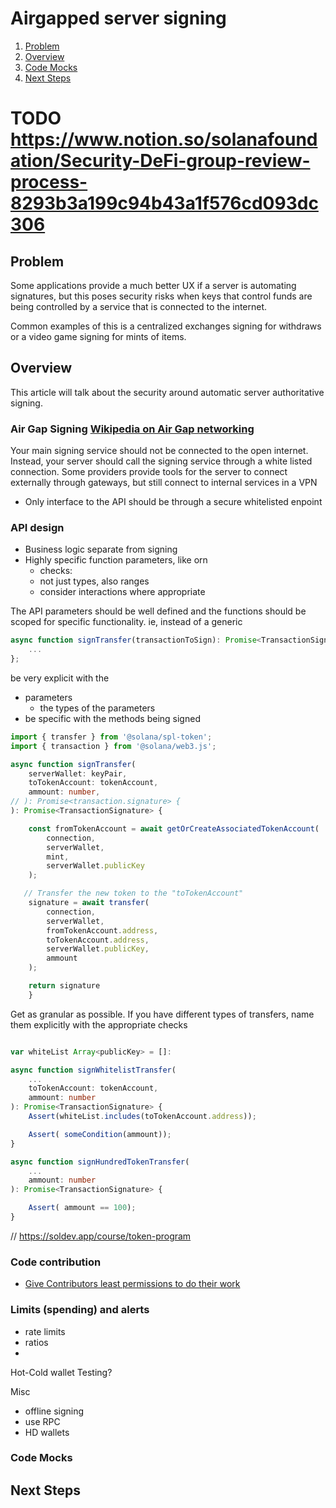 # Airgapped server signing

1. [Problem](#problem)
2. [Overview](#overview)
3. [Code Mocks](#code-mocks)
4. [Next Steps](#next-steps)

# TODO https://www.notion.so/solanafoundation/Security-DeFi-group-review-process-8293b3a199c94b43a1f576cd093dc306

## Problem

Some applications provide a much better UX if a server is automating signatures, but this poses security risks when keys that control funds are being controlled by a service that is connected to the internet.

Common examples of this is a centralized exchanges signing for withdraws or a video game signing for mints of items.

## Overview
This article will talk about the security around automatic server authoritative signing.

### Air Gap Signing [Wikipedia on Air Gap networking](https://en.wikipedia.org/wiki/Air_gap_(networking))

Your main signing service should not be connected to the open internet. Instead, your server should call the signing service through a white listed connection. Some providers provide tools for the server to connect externally through gateways, but still connect to internal services in a VPN

- Only interface to the API should be through a secure whitelisted enpoint
  
### API design 
- Business logic separate from signing
- Highly specific function parameters, like orn
    - checks: 
    - not just types, also ranges
    - consider interactions where appropriate

The API parameters should be well defined and the functions should be scoped for specific functionality. ie, instead of a generic

```typescript
async function signTransfer(transactionToSign): Promise<TransactionSignature> {
    ...
};

```
be very explicit with the 
- parameters 
  - the types of the parameters
- be specific with the methods being signed
```typescript
import { transfer } from '@solana/spl-token';
import { transaction } from '@solana/web3.js';

async function signTransfer(
    serverWallet: keyPair,
    toTokenAccount: tokenAccount,
    ammount: number,
// ): Promise<transaction.signature> {
): Promise<TransactionSignature> {

    const fromTokenAccount = await getOrCreateAssociatedTokenAccount(
        connection,
        serverWallet,
        mint,
        serverWallet.publicKey
    );

   // Transfer the new token to the "toTokenAccount"
    signature = await transfer(
        connection,
        serverWallet,
        fromTokenAccount.address,
        toTokenAccount.address,
        serverWallet.publicKey,
        ammount
    );

    return signature
    }
```
Get as granular as possible. If you have different types of transfers, name them explicitly with the appropriate checks
```typescript

var whiteList Array<publicKey> = []: 

async function signWhitelistTransfer(
    ...
    toTokenAccount: tokenAccount,
    ammount: number
): Promise<TransactionSignature> {
    Assert(whiteList.includes(toTokenAccount.address));

    Assert( someCondition(ammount));
}

async function signHundredTokenTransfer(
    ...
    ammount: number
): Promise<TransactionSignature> {

    Assert( ammount == 100);
}

```




// https://soldev.app/course/token-program
  
### Code contribution 
- [Give Contributors least permissions to do their work](https://en.wikipedia.org/wiki/Principle_of_least_privilege#:~:text=The%20principle%20means%20giving%20a,backup%20and%20backup%2Drelated%20applications.)

###  Limits (spending) and alerts
- rate limits
- ratios
- 
Hot-Cold wallet
Testing?

Misc
- offline signing
- use RPC
- HD wallets


### Code Mocks



## Next Steps

